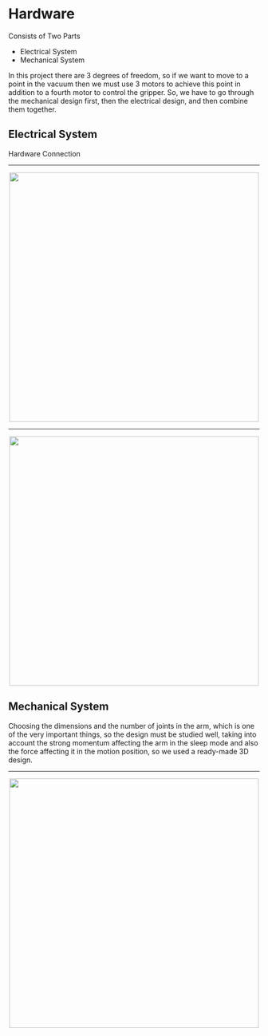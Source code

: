 # Hardware
Consists of Two Parts
* Electrical System
* Mechanical System

In this project there are 3 degrees of 
freedom, so if we want to move to a 
point in the vacuum then we must use 
3 motors to achieve this point in 
addition to a fourth motor to control 
the gripper.
So, we have to go through the 
mechanical design first, then the 
electrical design, and then combine 
them together.

## Electrical System
Hardware Connection 

<hr/>
<div align='center'>
<img height="500px" src="https://user-images.githubusercontent.com/38363762/180454859-86768149-312a-4bd9-87ac-f9cd189abff3.PNG">
</div>

<hr/>
<div align='center'>
<img height="500px" src="https://user-images.githubusercontent.com/38363762/180456523-783671c8-45a3-4c35-a76c-392f50c85052.png">
</div>

## Mechanical System

Choosing the dimensions and the 
number of joints in the arm, which is 
one of the very important things, so 
the design must be studied well, 
taking into account the strong 
momentum affecting the arm in the 
sleep mode and also the force 
affecting it in the motion position, so 
we used a ready-made 3D design.

<hr/>
<div align='center'>
<img height="500px" src="https://user-images.githubusercontent.com/38363762/180455667-72b5b766-eea2-4d79-a32c-b878aa8f9bce.png">
</div>
